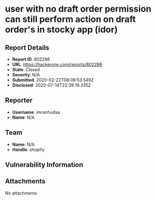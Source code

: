 # user with no draft order permission can still perform action on draft order's in stocky app (idor)

## Report Details
- **Report ID**: 802286
- **URL**: https://hackerone.com/reports/802286
- **State**: Closed
- **Severity**: N/A
- **Submitted**: 2020-02-22T08:09:53.549Z
- **Disclosed**: 2020-07-14T22:39:19.335Z

## Reporter
- **Username**: imranhudaa
- **Name**: N/A

## Team
- **Name**: N/A
- **Handle**: shopify

## Vulnerability Information


## Attachments
No attachments
